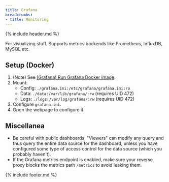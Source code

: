 ```yaml
---
title: Grafana
breadcrumbs:
- title: Monitoring
---
```

{% include header.md %}

For visualizing stuff.
Supports metrics backends like Prometheus, InfluxDB, MySQL etc.

## Setup (Docker)

1. (Note) See [(Grafana) Run Grafana Docker image](https://grafana.com/docs/grafana/latest/installation/docker/).
1. Mount:
    - Config: `./grafana.ini:/etc/grafana/grafana.ini:ro`
    - Data: `./data:/var/lib/grafana/:rw` (requires UID 472)
    - Logs: `./logs:/var/log/grafana/:rw` (requires UID 472)
1. Configure `grafana.ini`.
1. Open the webpage to configure it.

## Miscellanea

- Be careful with public dashboards. "Viewers" can modify any query and thus query the entire data source for the dashboard, unless you have configured some type of access control for the data source (which you probably haven't).
- If the Grafana metrics endpoint is enabled, make sure your reverse proxy blocks the metrics path `/metrics` to avoid leaking them.

{% include footer.md %}
